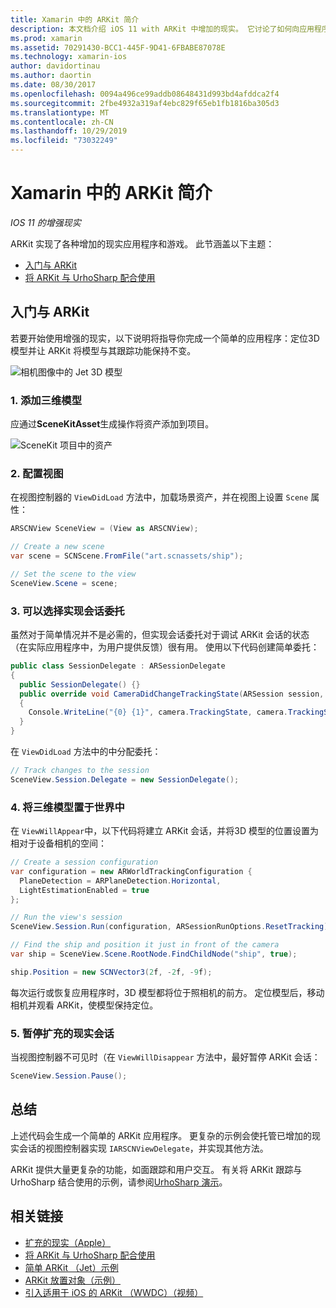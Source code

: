 ```yaml
---
title: Xamarin 中的 ARKit 简介
description: 本文档介绍 iOS 11 with ARKit 中增加的现实。 它讨论了如何向应用程序添加3D 模型，如何配置视图，如何实现会话委托，如何将三维模型置于世界上，以及如何暂停扩充的现实会话。
ms.prod: xamarin
ms.assetid: 70291430-BCC1-445F-9D41-6FBABE87078E
ms.technology: xamarin-ios
author: davidortinau
ms.author: daortin
ms.date: 08/30/2017
ms.openlocfilehash: 0094a496ce99addb08648431d993bd4afddca2f4
ms.sourcegitcommit: 2fbe4932a319af4ebc829f65eb1fb1816ba305d3
ms.translationtype: MT
ms.contentlocale: zh-CN
ms.lasthandoff: 10/29/2019
ms.locfileid: "73032249"
---
```

# <a name="introduction-to-arkit-in-xamarinios"></a>Xamarin 中的 ARKit 简介

_IOS 11 的增强现实_

ARKit 实现了各种增加的现实应用程序和游戏。 此节涵盖以下主题：

- [入门与 ARKit](#gettingstarted)
- [将 ARKit 与 UrhoSharp 配合使用](urhosharp.md)

<a name="gettingstarted" />

## <a name="getting-started-with-arkit"></a>入门与 ARKit

若要开始使用增强的现实，以下说明将指导你完成一个简单的应用程序：定位3D 模型并让 ARKit 将模型与其跟踪功能保持不变。

![相机图像中的 Jet 3D 模型](images/jet-sml.png)

### <a name="1-add-a-3d-model"></a>1. 添加三维模型

应通过**SceneKitAsset**生成操作将资产添加到项目。

![SceneKit 项目中的资产](images/scene-assets.png)

### <a name="2-configure-the-view"></a>2. 配置视图

在视图控制器的 `ViewDidLoad` 方法中，加载场景资产，并在视图上设置 `Scene` 属性：

```csharp
ARSCNView SceneView = (View as ARSCNView);

// Create a new scene
var scene = SCNScene.FromFile("art.scnassets/ship");

// Set the scene to the view
SceneView.Scene = scene;
```

### <a name="3-optionally-implement-a-session-delegate"></a>3. 可以选择实现会话委托

虽然对于简单情况并不是必需的，但实现会话委托对于调试 ARKit 会话的状态（在实际应用程序中，为用户提供反馈）很有用。 使用以下代码创建简单委托：

```csharp
public class SessionDelegate : ARSessionDelegate
{
  public SessionDelegate() {}
  public override void CameraDidChangeTrackingState(ARSession session, ARCamera camera)
  {
    Console.WriteLine("{0} {1}", camera.TrackingState, camera.TrackingStateReason);
  }
}
```

在 `ViewDidLoad` 方法中的中分配委托：

```csharp
// Track changes to the session
SceneView.Session.Delegate = new SessionDelegate();
```

### <a name="4-position-the-3d-model-in-the-world"></a>4. 将三维模型置于世界中

在 `ViewWillAppear`中，以下代码将建立 ARKit 会话，并将3D 模型的位置设置为相对于设备相机的空间：

```csharp
// Create a session configuration
var configuration = new ARWorldTrackingConfiguration {
  PlaneDetection = ARPlaneDetection.Horizontal,
  LightEstimationEnabled = true
};

// Run the view's session
SceneView.Session.Run(configuration, ARSessionRunOptions.ResetTracking);

// Find the ship and position it just in front of the camera
var ship = SceneView.Scene.RootNode.FindChildNode("ship", true);

ship.Position = new SCNVector3(2f, -2f, -9f);
```

每次运行或恢复应用程序时，3D 模型都将位于照相机的前方。 定位模型后，移动相机并观看 ARKit，使模型保持定位。

### <a name="5-pause-the-augmented-reality-session"></a>5. 暂停扩充的现实会话

当视图控制器不可见时（在 `ViewWillDisappear` 方法中，最好暂停 ARKit 会话：

```csharp
SceneView.Session.Pause();
```

## <a name="summary"></a>总结

上述代码会生成一个简单的 ARKit 应用程序。 更复杂的示例会使托管已增加的现实会话的视图控制器实现 `IARSCNViewDelegate`，并实现其他方法。

ARKit 提供大量更复杂的功能，如面跟踪和用户交互。 有关将 ARKit 跟踪与 UrhoSharp 结合使用的示例，请参阅[UrhoSharp 演示](urhosharp.md)。

## <a name="related-links"></a>相关链接

- [扩充的现实（Apple）](https://developer.apple.com/arkit/)
- [将 ARKit 与 UrhoSharp 配合使用](urhosharp.md)
- [简单 ARKit （Jet）示例](https://docs.microsoft.com/samples/xamarin/ios-samples/ios11-arkitsample)
- [ARKit 放置对象（示例）](https://docs.microsoft.com/samples/xamarin/ios-samples/ios11-arkitplacingobjects)
- [引入适用于 iOS 的 ARKit （WWDC）（视频）](https://developer.apple.com/videos/play/wwdc2017/602/)
